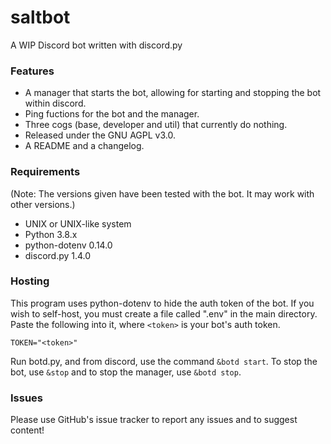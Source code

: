 # saltbot
A WIP Discord bot written with discord.py

### Features
- A manager that starts the bot, allowing for starting and stopping the bot within discord.
- Ping fuctions for the bot and the manager.
- Three cogs (base, developer and util) that currently do nothing.
- Released under the GNU AGPL v3.0.
- A README and a changelog.

### Requirements
(Note: The versions given have been tested with the bot. It may work with other versions.)
- UNIX or UNIX-like system
- Python 3.8.x
- python-dotenv 0.14.0
- discord.py 1.4.0

### Hosting
This program uses python-dotenv to hide the auth token of the bot. If you wish to self-host, you must create a file called ".env" in the main directory. Paste the following into it, where `<token>` is your bot's auth token.
```
TOKEN="<token>"
```
Run botd.py, and from discord, use the command `&botd start`. To stop the bot, use `&stop` and to stop the manager, use `&botd stop`.

### Issues
Please use GitHub's issue tracker to report any issues and to suggest content!
